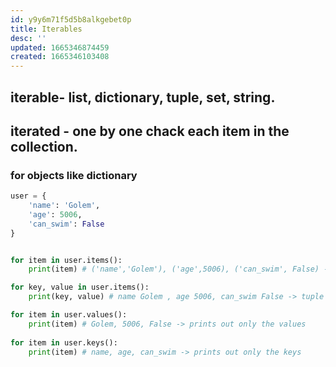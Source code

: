 ```yaml
---
id: y9y6m71f5d5b8alkgebet0p
title: Iterables
desc: ''
updated: 1665346874459
created: 1665346103408
---
```

## iterable- list, dictionary, tuple, set, string.

## iterated - one by one chack each item in the collection.

### for objects like dictionary
```python
user = {
    'name': 'Golem',
    'age': 5006,
    'can_swim': False
}


for item in user.items():
    print(item) # ('name','Golem'), ('age',5006), ('can_swim', False) -> prints out the object's items as tuples 

for key, value in user.items():
    print(key, value) # name Golem , age 5006, can_swim False -> tuple unpacking

for item in user.values():
    print(item) # Golem, 5006, False -> prints out only the values 
    
for item in user.keys():
    print(item) # name, age, can_swim -> prints out only the keys
```
